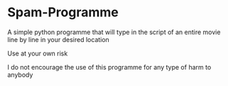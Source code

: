 # Spam-Programme

A simple python programme that will type in the script of an entire movie line by line in your desired location

Use at your own risk

I do not encourage the use of this programme for any type of harm to anybody
